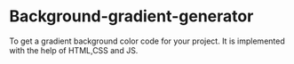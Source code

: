 # Background-gradient-generator
To get a gradient background color code for your project.
It is implemented with the help of HTML,CSS and JS.
